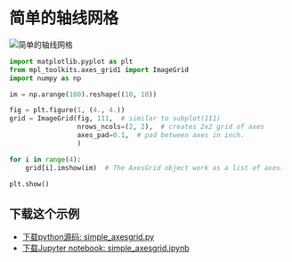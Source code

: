 # 简单的轴线网格

![简单的轴线网格](https://matplotlib.org/_images/sphx_glr_simple_axesgrid_001.png)

```python
import matplotlib.pyplot as plt
from mpl_toolkits.axes_grid1 import ImageGrid
import numpy as np

im = np.arange(100).reshape((10, 10))

fig = plt.figure(1, (4., 4.))
grid = ImageGrid(fig, 111,  # similar to subplot(111)
                 nrows_ncols=(2, 2),  # creates 2x2 grid of axes
                 axes_pad=0.1,  # pad between axes in inch.
                 )

for i in range(4):
    grid[i].imshow(im)  # The AxesGrid object work as a list of axes.

plt.show()
```

## 下载这个示例
            
- [下载python源码: simple_axesgrid.py](https://matplotlib.org/_downloads/simple_axesgrid.py)
- [下载Jupyter notebook: simple_axesgrid.ipynb](https://matplotlib.org/_downloads/simple_axesgrid.ipynb)

